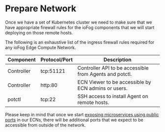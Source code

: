# Prepare Network

Once we have a set of Kubernetes cluster we need to make sure that we have appropriate firewall rules for the ioFog components that we will start deploying on those remote hosts.

The following is an exhaustive list of the ingress firewall rules required for any ioFog Edge Compute Network.

| Component  | Protocol/Port | Description                                                       |
| ---------- | ------------- | ----------------------------------------------------------------- |
| Controller | tcp:51121     | Controller API to be accessible from Agents and potctl.         |
| Controller | http:80       | ECN Viewer to be accessible by ECN admins or users.               |
| potctl   | tcp:22        | SSH access to install Agent on remote hosts. |

Please keep in mind that once we start [exposing microservices using public ports](https://docs.datasance.com/#/./ioFog_3.0/applications/microservice-exposing) in our ECNs, there will be additional ports that we expect to be accessible from outside of the network.

